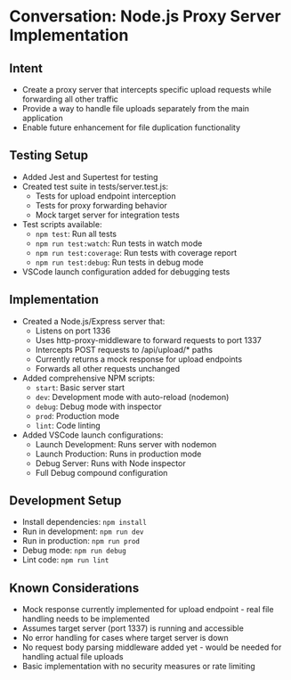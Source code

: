 # Conversation: Node.js Proxy Server Implementation

## Intent
- Create a proxy server that intercepts specific upload requests while forwarding all other traffic
- Provide a way to handle file uploads separately from the main application
- Enable future enhancement for file duplication functionality

## Testing Setup
- Added Jest and Supertest for testing
- Created test suite in tests/server.test.js:
  - Tests for upload endpoint interception
  - Tests for proxy forwarding behavior
  - Mock target server for integration tests
- Test scripts available:
  - `npm test`: Run all tests
  - `npm run test:watch`: Run tests in watch mode
  - `npm run test:coverage`: Run tests with coverage report
  - `npm run test:debug`: Run tests in debug mode
- VSCode launch configuration added for debugging tests

## Implementation
- Created a Node.js/Express server that:
  - Listens on port 1336
  - Uses http-proxy-middleware to forward requests to port 1337
  - Intercepts POST requests to /api/upload/* paths
  - Currently returns a mock response for upload endpoints
  - Forwards all other requests unchanged
- Added comprehensive NPM scripts:
  - `start`: Basic server start
  - `dev`: Development mode with auto-reload (nodemon)
  - `debug`: Debug mode with inspector
  - `prod`: Production mode
  - `lint`: Code linting
- Added VSCode launch configurations:
  - Launch Development: Runs server with nodemon
  - Launch Production: Runs in production mode
  - Debug Server: Runs with Node inspector
  - Full Debug compound configuration

## Development Setup
- Install dependencies: `npm install`
- Run in development: `npm run dev`
- Run in production: `npm run prod`
- Debug mode: `npm run debug`
- Lint code: `npm run lint`

## Known Considerations
- Mock response currently implemented for upload endpoint - real file handling needs to be implemented
- Assumes target server (port 1337) is running and accessible
- No error handling for cases where target server is down
- No request body parsing middleware added yet - would be needed for handling actual file uploads
- Basic implementation with no security measures or rate limiting
